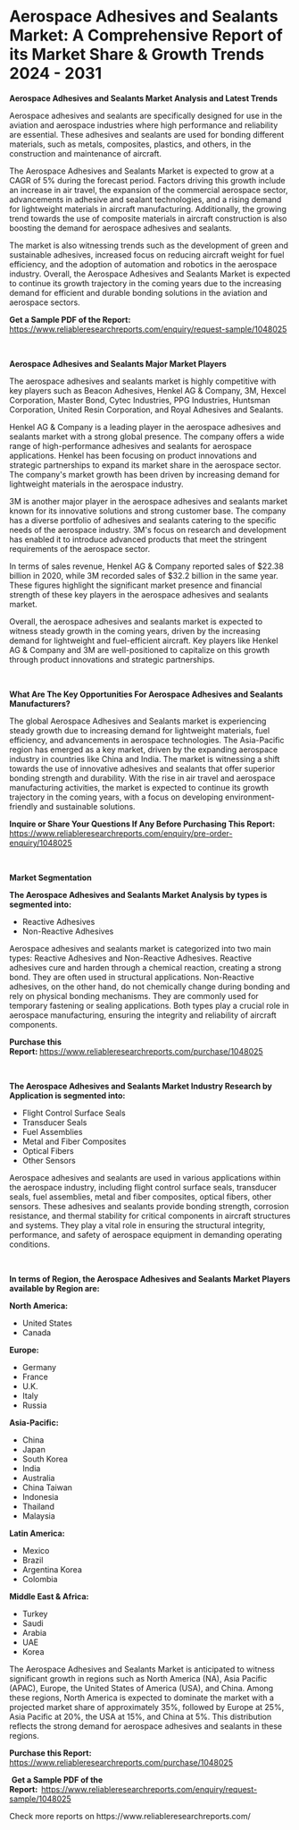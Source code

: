 <p><h1>Aerospace Adhesives and Sealants Market: A Comprehensive Report of its Market Share & Growth Trends 2024 - 2031</h1></p><p><strong>Aerospace Adhesives and Sealants Market Analysis and Latest Trends</strong></p>
<p><p>Aerospace adhesives and sealants are specifically designed for use in the aviation and aerospace industries where high performance and reliability are essential. These adhesives and sealants are used for bonding different materials, such as metals, composites, plastics, and others, in the construction and maintenance of aircraft.</p><p>The Aerospace Adhesives and Sealants Market is expected to grow at a CAGR of 5% during the forecast period. Factors driving this growth include an increase in air travel, the expansion of the commercial aerospace sector, advancements in adhesive and sealant technologies, and a rising demand for lightweight materials in aircraft manufacturing. Additionally, the growing trend towards the use of composite materials in aircraft construction is also boosting the demand for aerospace adhesives and sealants.</p><p>The market is also witnessing trends such as the development of green and sustainable adhesives, increased focus on reducing aircraft weight for fuel efficiency, and the adoption of automation and robotics in the aerospace industry. Overall, the Aerospace Adhesives and Sealants Market is expected to continue its growth trajectory in the coming years due to the increasing demand for efficient and durable bonding solutions in the aviation and aerospace sectors.</p></p>
<p><strong>Get a Sample PDF of the Report:&nbsp;</strong> <a href="https://www.reliableresearchreports.com/enquiry/request-sample/1048025">https://www.reliableresearchreports.com/enquiry/request-sample/1048025</a></p>
<p>&nbsp;</p>
<p><strong>Aerospace Adhesives and Sealants Major Market Players</strong></p>
<p><p>The aerospace adhesives and sealants market is highly competitive with key players such as Beacon Adhesives, Henkel AG & Company, 3M, Hexcel Corporation, Master Bond, Cytec Industries, PPG Industries, Huntsman Corporation, United Resin Corporation, and Royal Adhesives and Sealants.</p><p>Henkel AG & Company is a leading player in the aerospace adhesives and sealants market with a strong global presence. The company offers a wide range of high-performance adhesives and sealants for aerospace applications. Henkel has been focusing on product innovations and strategic partnerships to expand its market share in the aerospace sector. The company's market growth has been driven by increasing demand for lightweight materials in the aerospace industry.</p><p>3M is another major player in the aerospace adhesives and sealants market known for its innovative solutions and strong customer base. The company has a diverse portfolio of adhesives and sealants catering to the specific needs of the aerospace industry. 3M's focus on research and development has enabled it to introduce advanced products that meet the stringent requirements of the aerospace sector.</p><p>In terms of sales revenue, Henkel AG & Company reported sales of $22.38 billion in 2020, while 3M recorded sales of $32.2 billion in the same year. These figures highlight the significant market presence and financial strength of these key players in the aerospace adhesives and sealants market.</p><p>Overall, the aerospace adhesives and sealants market is expected to witness steady growth in the coming years, driven by the increasing demand for lightweight and fuel-efficient aircraft. Key players like Henkel AG & Company and 3M are well-positioned to capitalize on this growth through product innovations and strategic partnerships.</p></p>
<p>&nbsp;</p>
<p><strong>What Are The Key Opportunities For Aerospace Adhesives and Sealants Manufacturers?</strong></p>
<p><p>The global Aerospace Adhesives and Sealants market is experiencing steady growth due to increasing demand for lightweight materials, fuel efficiency, and advancements in aerospace technologies. The Asia-Pacific region has emerged as a key market, driven by the expanding aerospace industry in countries like China and India. The market is witnessing a shift towards the use of innovative adhesives and sealants that offer superior bonding strength and durability. With the rise in air travel and aerospace manufacturing activities, the market is expected to continue its growth trajectory in the coming years, with a focus on developing environment-friendly and sustainable solutions.</p></p>
<p><strong>Inquire or Share Your Questions If Any Before Purchasing This Report:</strong> <a href="https://www.reliableresearchreports.com/enquiry/pre-order-enquiry/1048025">https://www.reliableresearchreports.com/enquiry/pre-order-enquiry/1048025</a></p>
<p>&nbsp;</p>
<p><strong>Market Segmentation</strong></p>
<p><strong>The Aerospace Adhesives and Sealants Market Analysis by types is segmented into:</strong></p>
<p><ul><li>Reactive Adhesives</li><li>Non-Reactive Adhesives</li></ul></p>
<p><p>Aerospace adhesives and sealants market is categorized into two main types: Reactive Adhesives and Non-Reactive Adhesives. Reactive adhesives cure and harden through a chemical reaction, creating a strong bond. They are often used in structural applications. Non-Reactive adhesives, on the other hand, do not chemically change during bonding and rely on physical bonding mechanisms. They are commonly used for temporary fastening or sealing applications. Both types play a crucial role in aerospace manufacturing, ensuring the integrity and reliability of aircraft components.</p></p>
<p><strong>Purchase this Report:&nbsp;</strong><a href="https://www.reliableresearchreports.com/purchase/1048025">https://www.reliableresearchreports.com/purchase/1048025</a></p>
<p>&nbsp;</p>
<p><strong>The Aerospace Adhesives and Sealants Market Industry Research by Application is segmented into:</strong></p>
<p><ul><li>Flight Control Surface Seals</li><li>Transducer Seals</li><li>Fuel Assemblies</li><li>Metal and Fiber Composites</li><li>Optical Fibers</li><li>Other Sensors</li></ul></p>
<p><p>Aerospace adhesives and sealants are used in various applications within the aerospace industry, including flight control surface seals, transducer seals, fuel assemblies, metal and fiber composites, optical fibers, other sensors. These adhesives and sealants provide bonding strength, corrosion resistance, and thermal stability for critical components in aircraft structures and systems. They play a vital role in ensuring the structural integrity, performance, and safety of aerospace equipment in demanding operating conditions.</p></p>
<p>&nbsp;</p>
<p><strong>In terms of Region, the Aerospace Adhesives and Sealants Market Players available by Region are:</strong></p>
<p>
    <p> <strong> North America: </strong>
        <ul>
            <li>United States</li>
            <li>Canada</li>
        </ul>
        </p> 
    <p> <strong> Europe: </strong>
        <ul>
            <li>Germany</li>
            <li>France</li>
            <li>U.K.</li>
            <li>Italy</li>
            <li>Russia</li>
        </ul>
        </p> 
    <p> <strong> Asia-Pacific: </strong>
        <ul>
            <li>China</li>
            <li>Japan</li>
            <li>South Korea</li>
            <li>India</li>
            <li>Australia</li>
            <li>China Taiwan</li>
            <li>Indonesia</li>
            <li>Thailand</li>
            <li>Malaysia</li>
        </ul>
        </p> 
    <p> <strong> Latin America: </strong>
        <ul>
            <li>Mexico</li>
            <li>Brazil</li>
            <li>Argentina Korea</li>
            <li>Colombia</li>
        </ul>
        </p> 
    <p> <strong> Middle East & Africa: </strong>
        <ul>
            <li>Turkey</li>
            <li>Saudi</li>
            <li>Arabia</li>
            <li>UAE</li>
            <li>Korea</li>
        </ul>
    </p>
    </p>
<p><p>The Aerospace Adhesives and Sealants Market is anticipated to witness significant growth in regions such as North America (NA), Asia Pacific (APAC), Europe, the United States of America (USA), and China. Among these regions, North America is expected to dominate the market with a projected market share of approximately 35%, followed by Europe at 25%, Asia Pacific at 20%, the USA at 15%, and China at 5%. This distribution reflects the strong demand for aerospace adhesives and sealants in these regions.</p></p>
<p><strong>Purchase this Report: </strong><a href="https://www.reliableresearchreports.com/purchase/1048025">https://www.reliableresearchreports.com/purchase/1048025</a></p>
<p>&nbsp;<strong>Get a Sample PDF of the Report:&nbsp;&nbsp;</strong><a href="https://www.reliableresearchreports.com/enquiry/request-sample/1048025">https://www.reliableresearchreports.com/enquiry/request-sample/1048025</a></p>
<p><strong></strong></p>
<p>Check more reports on https://www.reliableresearchreports.com/</p>